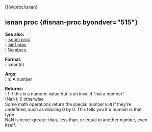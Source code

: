 []{#/proc/isnan}    
## isnan proc {#isnan-proc byondver="515"}    
**See also:**    
:   [isnum proc](ref/proc/isnum)    
:   [isinf proc](ref/proc/isinf)    
:   [Numbers](/%7Bnotes%7D/numbers)    
<!-- -->    
**Format:**    
:   isnan(n)    
<!-- -->    
**Args:**    
:   n: A number    
<!-- -->    
**Returns:**    
:   1 if this is a numeric value but is an invalid \"not a number\"    
    (NaN); 0 otherwise    
Some math operations return the special number `NaN` if they\'re    
undefined, such as dividing 0 by 0. This tells you if a number is that    
type.    
NaN is never greater than, less than, or equal to another number, even    
itself.  